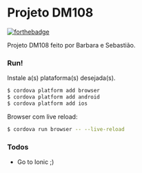 # Projeto DM108 
[![forthebadge](http://forthebadge.com/images/badges/built-with-love.svg)](http://forthebadge.com)

Projeto DM108 feito por Barbara e Sebastião.


### Run!


Instale a(s) plataforma(s) desejada(s).

```sh
$ cordova platform add browser
$ cordova platform add android
$ cordova platform add ios
```

Browser com live reload:

```sh
$ cordova run browser -- --live-reload
```



### Todos

 - Go to Ionic ;)
